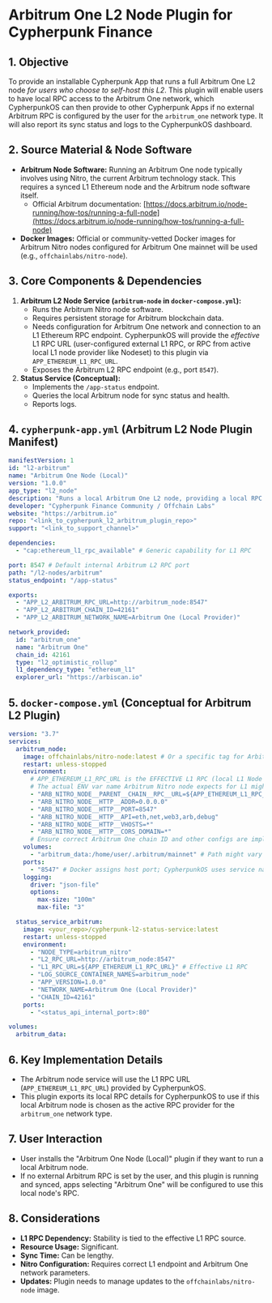 # Arbitrum One L2 Node Plugin for Cypherpunk Finance

## 1. Objective

To provide an installable Cypherpunk App that runs a full Arbitrum One L2 node *for users who choose to self-host this L2*. This plugin will enable users to have local RPC access to the Arbitrum One network, which CypherpunkOS can then provide to other Cypherpunk Apps if no external Arbitrum RPC is configured by the user for the `arbitrum_one` network type. It will also report its sync status and logs to the CypherpunkOS dashboard.

## 2. Source Material & Node Software

*   **Arbitrum Node Software:** Running an Arbitrum One node typically involves using Nitro, the current Arbitrum technology stack. This requires a synced L1 Ethereum node and the Arbitrum node software itself.
    *   Official Arbitrum documentation: [https://docs.arbitrum.io/node-running/how-tos/running-a-full-node](https://docs.arbitrum.io/node-running/how-tos/running-a-full-node)
*   **Docker Images:** Official or community-vetted Docker images for Arbitrum Nitro nodes configured for Arbitrum One mainnet will be used (e.g., `offchainlabs/nitro-node`).

## 3. Core Components & Dependencies

1.  **Arbitrum L2 Node Service (`arbitrum-node` in `docker-compose.yml`):**
    *   Runs the Arbitrum Nitro node software.
    *   Requires persistent storage for Arbitrum blockchain data.
    *   Needs configuration for Arbitrum One network and connection to an L1 Ethereum RPC endpoint. CypherpunkOS will provide the *effective* L1 RPC URL (user-configured external L1 RPC, or RPC from active local L1 node provider like Nodeset) to this plugin via `APP_ETHEREUM_L1_RPC_URL`.
    *   Exposes the Arbitrum L2 RPC endpoint (e.g., port `8547`).
2.  **Status Service (Conceptual):**
    *   Implements the `/app-status` endpoint.
    *   Queries the local Arbitrum node for sync status and health.
    *   Reports logs.

## 4. `cypherpunk-app.yml` (Arbitrum L2 Node Plugin Manifest)

```yaml
manifestVersion: 1
id: "l2-arbitrum"
name: "Arbitrum One Node (Local)"
version: "1.0.0"
app_type: "l2_node"
description: "Runs a local Arbitrum One L2 node, providing a local RPC endpoint if selected by the user as the source for Arbitrum One RPC."
developer: "Cypherpunk Finance Community / Offchain Labs"
website: "https://arbitrum.io"
repo: "<link_to_cypherpunk_l2_arbitrum_plugin_repo>"
support: "<link_to_support_channel>"

dependencies:
  - "cap:ethereum_l1_rpc_available" # Generic capability for L1 RPC

port: 8547 # Default internal Arbitrum L2 RPC port
path: "/l2-nodes/arbitrum"
status_endpoint: "/app-status"

exports:
  - "APP_L2_ARBITRUM_RPC_URL=http://arbitrum_node:8547"
  - "APP_L2_ARBITRUM_CHAIN_ID=42161"
  - "APP_L2_ARBITRUM_NETWORK_NAME=Arbitrum One (Local Provider)"

network_provided:
  id: "arbitrum_one"
  name: "Arbitrum One"
  chain_id: 42161
  type: "l2_optimistic_rollup"
  l1_dependency_type: "ethereum_l1"
  explorer_url: "https://arbiscan.io"
```

## 5. `docker-compose.yml` (Conceptual for Arbitrum L2 Plugin)

```yaml
version: "3.7"
services:
  arbitrum_node:
    image: offchainlabs/nitro-node:latest # Or a specific tag for Arbitrum One
    restart: unless-stopped
    environment:
      # APP_ETHEREUM_L1_RPC_URL is the EFFECTIVE L1 RPC (local L1 Node App or user's external L1)
      # The actual ENV var name Arbitrum Nitro node expects for L1 might differ, adjust as needed.
      - "ARB_NITRO_NODE__PARENT__CHAIN__RPC__URL=${APP_ETHEREUM_L1_RPC_URL}" 
      - "ARB_NITRO_NODE__HTTP__ADDR=0.0.0.0"
      - "ARB_NITRO_NODE__HTTP__PORT=8547"
      - "ARB_NITRO_NODE__HTTP__API=eth,net,web3,arb,debug"
      - "ARB_NITRO_NODE__HTTP__VHOSTS=*"
      - "ARB_NITRO_NODE__HTTP__CORS_DOMAIN=*"
      # Ensure correct Arbitrum One chain ID and other configs are implicitly set by image or specific flags
    volumes:
      - "arbitrum_data:/home/user/.arbitrum/mainnet" # Path might vary based on image specifics
    ports:
      - "8547" # Docker assigns host port; CypherpunkOS uses service name for internal access
    logging:
      driver: "json-file"
      options:
        max-size: "100m"
        max-file: "3"

  status_service_arbitrum:
    image: <your_repo>/cypherpunk-l2-status-service:latest
    restart: unless-stopped
    environment:
      - "NODE_TYPE=arbitrum_nitro"
      - "L2_RPC_URL=http://arbitrum_node:8547"
      - "L1_RPC_URL=${APP_ETHEREUM_L1_RPC_URL}" # Effective L1 RPC
      - "LOG_SOURCE_CONTAINER_NAMES=arbitrum_node"
      - "APP_VERSION=1.0.0"
      - "NETWORK_NAME=Arbitrum One (Local Provider)"
      - "CHAIN_ID=42161"
    ports:
      - "<status_api_internal_port>:80"

volumes:
  arbitrum_data:
```

## 6. Key Implementation Details
*   The Arbitrum node service will use the L1 RPC URL (`APP_ETHEREUM_L1_RPC_URL`) provided by CypherpunkOS.
*   This plugin exports its local RPC details for CypherpunkOS to use if this local Arbitrum node is chosen as the active RPC provider for the `arbitrum_one` network type.

## 7. User Interaction
*   User installs the "Arbitrum One Node (Local)" plugin if they want to run a local Arbitrum node.
*   If no external Arbitrum RPC is set by the user, and this plugin is running and synced, apps selecting "Arbitrum One" will be configured to use this local node's RPC.

## 8. Considerations
*   **L1 RPC Dependency:** Stability is tied to the effective L1 RPC source.
*   **Resource Usage:** Significant.
*   **Sync Time:** Can be lengthy.
*   **Nitro Configuration:** Requires correct L1 endpoint and Arbitrum One network parameters.
*   **Updates:** Plugin needs to manage updates to the `offchainlabs/nitro-node` image. 